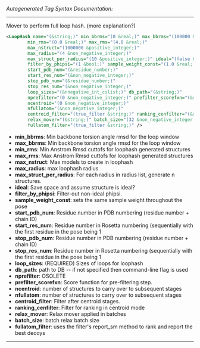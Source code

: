 _Autogenerated Tag Syntax Documentation:_

---
Mover to perform full loop hash. (more explanation?)

```xml
<LoopHash name="(&string;)" min_bbrms="(0 &real;)" max_bbrms="(100000 &real;)"
        min_rms="(0.0 &real;)" max_rms="(4.0 &real;)"
        max_nstruct="(1000000 &positive_integer;)"
        max_radius="(4 &non_negative_integer;)"
        max_struct_per_radius="(10 &positive_integer;)" ideal="(false &bool;)"
        filter_by_phipsi="(1 &bool;)" sample_weight_const="(1.0 &real;)"
        start_pdb_num="(&residue_number;)"
        start_res_num="(&non_negative_integer;)"
        stop_pdb_num="(&residue_number;)"
        stop_res_num="(&non_negative_integer;)"
        loop_sizes="(&nnegative_int_cslist;)" db_path="(&string;)"
        nprefilter="(0 &non_negative_integer;)" prefilter_scorefxn="(&string;)"
        ncentroid="(0 &non_negative_integer;)"
        nfullatom="(&non_negative_integer;)"
        centroid_filter="(true_filter &string;)" ranking_cenfilter="(&string;)"
        relax_mover="(&string;)" batch_size="(32 &non_negative_integer;)"
        fullatom_filter="(true_filter &string;)" />
```

-   **min_bbrms**: Min backbone torsion angle rmsd for the loop window
-   **max_bbrms**: Min backbone torsion angle rmsd for the loop window
-   **min_rms**: Min Anstrom Rmsd cuttofs for loophash generated structures
-   **max_rms**: Max Anstrom Rmsd cuttofs for loophash generated structures
-   **max_nstruct**: Max models to create in loophash
-   **max_radius**: max loophash radius
-   **max_struct_per_radius**: For each radius in radius list, generate n structures.
-   **ideal**: Save space and assume structure is ideal?
-   **filter_by_phipsi**: Filter-out non-ideal phipsi.
-   **sample_weight_const**: sets the same sample weight throughout the pose
-   **start_pdb_num**: Residue number in PDB numbering (residue number + chain ID)
-   **start_res_num**: Residue number in Rosetta numbering (sequentially with the first residue in the pose being 1
-   **stop_pdb_num**: Residue number in PDB numbering (residue number + chain ID)
-   **stop_res_num**: Residue number in Rosetta numbering (sequentially with the first residue in the pose being 1
-   **loop_sizes**: (REQUIRED) Sizes of loops for loophash
-   **db_path**: path to DB -- if not specified then command-line flag is used
-   **nprefilter**: OSOLETE
-   **prefilter_scorefxn**: Score function for pre-filtering step.
-   **ncentroid**: number of structures to carry over to subsequent stages
-   **nfullatom**: number of structures to carry over to subsequent stages
-   **centroid_filter**: Filter after centroid stages.
-   **ranking_cenfilter**: Filter for ranking in centroid mode
-   **relax_mover**: Relax mover applied in batches
-   **batch_size**: batch relax batch size
-   **fullatom_filter**: uses the filter's report_sm method to rank and report the best decoys

---
